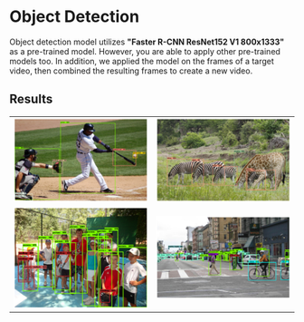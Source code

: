 # Object Detection
Object detection model utilizes **"Faster R-CNN ResNet152 V1 800x1333"** as a pre-trained model. However, you are able to apply other pre-trained models too. In addition, we applied the model on the frames of a target video, then combined the resulting frames to create a new video.

## Results
<table>
<tr>
<td><img src="results/result.png"></td>
<td><img src="results/result2.png"></td> 
</tr>
<tr>
<td><img src="results/result3.png"></td> 
<td><img src="results/result4.png"></td> 
</tr>
</table>



